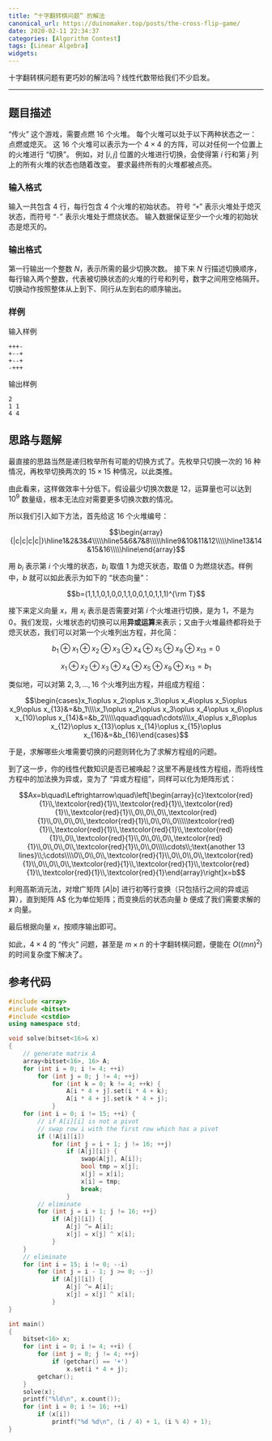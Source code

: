 ```yaml
---
title: “十字翻转棋问题” 的解法
canonical_url: https://duinomaker.top/posts/the-cross-flip-game/
date: 2020-02-11 22:34:37
categories: [Algorithm Contest]
tags: [Linear Algebra]
widgets:
---
```


十字翻转棋问题有更巧妙的解法吗？线性代数带给我们不少启发。

<!-- more -->

---

## 题目描述

“传火” 这个游戏，需要点燃 $16$ 个火堆。
每个火堆可以处于以下两种状态之一：点燃或熄灭。 
这 $16$ 个火堆可以表示为一个 $4\times4$ 的方阵，可以对任何一个位置上的火堆进行 “切换”。
例如，对 $[i,j]$ 位置的火堆进行切换，会使得第 $i$ 行和第 $j$ 列上的所有火堆的状态也随着改变。
要求最终所有的火堆都被点亮。

### 输入格式

输入一共包含 $4$ 行，每行包含 $4$ 个火堆的初始状态。
符号 “`+`” 表示火堆处于熄灭状态，而符号 “`-`” 表示火堆处于燃烧状态。
输入数据保证至少一个火堆的初始状态是熄灭的。

### 输出格式

第一行输出一个整数 $N$，表示所需的最少切换次数。
接下来 $N$ 行描述切换顺序，每行输入两个整数，代表被切换状态的火堆的行号和列号，数字之间用空格隔开。
切换动作按照整体从上到下、同行从左到右的顺序输出。

### 样例

输入样例

``` plain
+++-
+--+
+--+
-+++
```

输出样例

``` plain
2
1 1
4 4
```

## 思路与题解

最直接的思路当然是递归枚举所有可能的切换方式了。先枚举只切换一次的 $16$ 种情况，再枚举切换两次的 $15\times15$ 种情况，以此类推。

由此看来，这样做效率十分低下。假设最少切换次数是 $12$，运算量也可以达到 $10^9$ 数量级，根本无法应对需要更多切换次数的情况。

所以我们引入如下方法，首先给这 $16$ 个火堆编号：

$$\begin{array}{|c|c|c|c|}\hline1&2&3&4\\\\\hline5&6&7&8\\\\\hline9&10&11&12\\\\\hline13&14&15&16\\\\\hline\end{array}$$

用 $b_i$ 表示第 $i$ 个火堆的状态，$b_i$ 取值 $1$ 为熄灭状态，取值 $0$ 为燃烧状态。样例中，$b$ 就可以如此表示为如下的 “状态向量”：

$$b=(1,1,1,0,1,0,0,1,1,0,0,1,0,1,1,1)^{\rm T}$$

接下来定义向量 $x$，用 $x_i$ 表示是否需要对第 $i$ 个火堆进行切换，是为 $1$，不是为 $0$&hairsp;。我们发现，火堆状态的切换可以用**异或运算**来表示；又由于火堆最终都将处于熄灭状态，我们可以对第一个火堆列出方程，并化简：

$$b_1\oplus x_1\oplus x_2\oplus x_3\oplus x_4\oplus x_5\oplus x_9\oplus x_{13} = 0$$

$$x_1\oplus x_2\oplus x_3\oplus x_4\oplus x_5\oplus x_9\oplus x_{13} = b_1$$

类似地，可以对第 $2,3,\ldots,16$ 个火堆列出方程，并组成方程组：

$$\begin{cases}x_1\oplus x_2\oplus x_3\oplus x_4\oplus x_5\oplus x_9\oplus x_{13}&=&b_1\\\\x_1\oplus x_2\oplus x_3\oplus x_4\oplus x_6\oplus x_{10}\oplus x_{14}&=&b_2\\\\\qquad\qquad\cdots\\\\x_4\oplus x_8\oplus x_{12}\oplus x_{13}\oplus x_{14}\oplus x_{15}\oplus x_{16}&=&b_{16}\end{cases}$$

于是，求解哪些火堆需要切换的问题则转化为了求解方程组的问题。

到了这一步，你的线性代数知识是否已被唤起？这里不再是线性方程组，而将线性方程中的加法换为异或，变为了 “异或方程组”，同样可以化为矩阵形式：

$$Ax=b\quad\Leftrightarrow\quad\left[\begin{array}{c}\textcolor{red}{1}\\,\textcolor{red}{1}\\,\textcolor{red}{1}\\,\textcolor{red}{1}\\,\textcolor{red}{1}\\,0\\,0\\,0\\,\textcolor{red}{1}\\,0\\,0\\,0\\,\textcolor{red}{1}\\,0\\,0\\,0\\\\\textcolor{red}{1}\\,\textcolor{red}{1}\\,\textcolor{red}{1}\\,\textcolor{red}{1}\\,0\\,\textcolor{red}{1}\\,0\\,0\\,0\\,\textcolor{red}{1}\\,0\\,0\\,0\\,\textcolor{red}{1}\\,0\\,0\\\\\cdots\\;\text{another 13 lines}\\;\cdots\\\\0\\,0\\,0\\,\textcolor{red}{1}\\,0\\,0\\,0\\,\textcolor{red}{1}\\,0\\,0\\,0\\,\textcolor{red}{1}\\,\textcolor{red}{1}\\,\textcolor{red}{1}\\,\textcolor{red}{1}\\,\textcolor{red}{1}\end{array}\right]x=b$$

利用高斯消元法，对增广矩阵 $[A|b]$ 进行初等行变换（只包括行之间的异或运算），直到矩阵 A$ 化为单位矩阵；而变换后的状态向量 $b$ 便成了我们需要求解的 $x$ 向量。

最后根据向量 $x$，按顺序输出即可。

如此，$4\times4$ 的 “传火” 问题，甚至是 $m\times n$ 的十字翻转棋问题，便能在 $O((mn)^2)$ 的时间复杂度下解决了。

## 参考代码

``` c++ solution.cpp
#include <array>
#include <bitset>
#include <cstdio>
using namespace std;

void solve(bitset<16>& x)
{
    // generate matrix A
    array<bitset<16>, 16> A;
    for (int i = 0; i != 4; ++i)
        for (int j = 0; j != 4; ++j)
            for (int k = 0; k != 4; ++k) {
                A[i * 4 + j].set(i * 4 + k);
                A[i * 4 + j].set(k * 4 + j);
            }
    for (int i = 0; i != 15; ++i) {
        // if A[i][i] is not a pivot
        // swap row i with the first row which has a pivot
        if (!A[i][i])
            for (int j = i + 1; j != 16; ++j)
                if (A[j][i]) {
                    swap(A[j], A[i]);
                    bool tmp = x[j];
                    x[j] = x[i];
                    x[i] = tmp;
                    break;
                }
        // eliminate
        for (int j = i + 1; j != 16; ++j)
            if (A[j][i]) {
                A[j] ^= A[i];
                x[j] = x[j] ^ x[i];
            }
    }
    // eliminate
    for (int i = 15; i != 0; --i)
        for (int j = i - 1; j >= 0; --j)
            if (A[j][i]) {
                A[j] ^= A[i];
                x[j] = x[j] ^ x[i];
            }
}

int main()
{
    bitset<16> x;
    for (int i = 0; i != 4; ++i) {
        for (int j = 0; j != 4; ++j)
            if (getchar() == '+')
                x.set(i * 4 + j);
        getchar();
    }
    solve(x);
    printf("%ld\n", x.count());
    for (int i = 0; i != 16; ++i)
        if (x[i])
            printf("%d %d\n", (i / 4) + 1, (i % 4) + 1);
}
```
